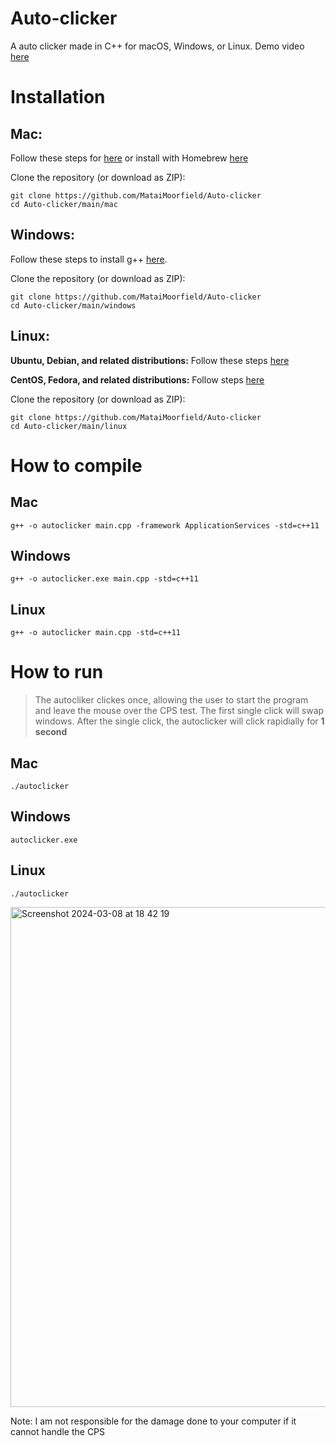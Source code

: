 # Auto-clicker
A auto clicker made in C++ for macOS, Windows, or Linux. Demo video [here](https://youtu.be/FrYrm2OMDDk)

# Installation
## Mac:
Follow these steps for [here](https://www3.cs.stonybrook.edu/~alee/g++/g++_mac.html) or install with Homebrew [here](http://cs.millersville.edu/~gzoppetti/InstallingGccMac.html)

Clone the repository (or download as ZIP):
```
git clone https://github.com/MataiMoorfield/Auto-clicker
cd Auto-clicker/main/mac
```
## Windows:
Follow these steps to install g++ [here](https://code.visualstudio.com/docs/cpp/config-mingw). 

Clone the repository (or download as ZIP):
```
git clone https://github.com/MataiMoorfield/Auto-clicker
cd Auto-clicker/main/windows
```

## Linux:
**Ubuntu, Debian, and related distributions:**
Follow these steps [here](https://linuxhint.com/install-and-use-g-on-ubuntu/)

**CentOS, Fedora, and related distributions:**
Follow steps [here](https://www.cyberciti.biz/faq/centos-rhel-7-redhat-linux-install-gcc-compiler-development-tools/)

Clone the repository (or download as ZIP):
```
git clone https://github.com/MataiMoorfield/Auto-clicker
cd Auto-clicker/main/linux
```

# How to compile
## Mac
```
g++ -o autoclicker main.cpp -framework ApplicationServices -std=c++11
```
## Windows
```
g++ -o autoclicker.exe main.cpp -std=c++11
```

## Linux
```
g++ -o autoclicker main.cpp -std=c++11
```

# How to run
> The autocliker clickes once, allowing the user to start the program and leave the mouse over the CPS test. The first single click will swap windows. After the single click, the autoclicker will click rapidially for **1 second**

## Mac
```
./autoclicker
```

## Windows
```
autoclicker.exe
```

## Linux
```
./autoclicker
```

<img width="800" alt="Screenshot 2024-03-08 at 18 42 19" src="https://github.com/MataiMoorfield/Auto-clicker/assets/138086469/4bf637f6-0c8b-4ad0-8c10-a11da680e142">


Note: I am not responsible for the damage done to your computer if it cannot handle the CPS
